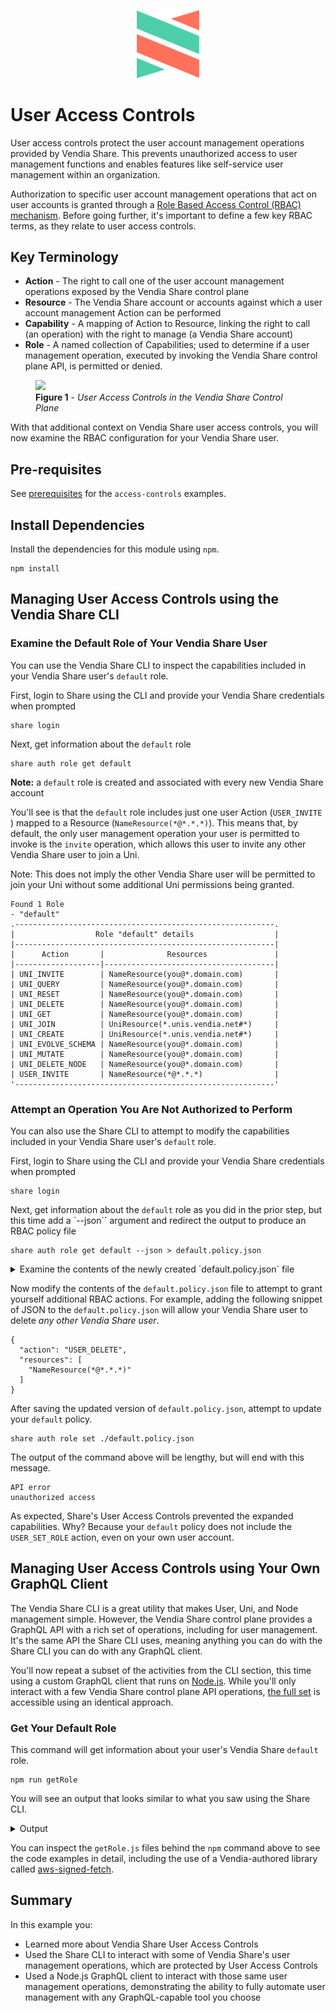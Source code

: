 <p align="center">
  <a href="https://vendia.net/">
    <img src="https://raw.githubusercontent.com/vendia/examples/main/vendia-logo.png" alt="vendia logo" width="100px">
  </a>
</p>

# User Access Controls
User access controls protect the user account management operations provided by Vendia Share.  This prevents unauthorized access to user management functions and enables features like self-service user management within an organization.

Authorization to specific user account management operations that act on user accounts is granted through a [Role Based Access Control (RBAC) mechanism](https://www.vendia.net/docs/share/rbac).  Before going further, it's important to define a few key RBAC terms, as they relate to user access controls.

## Key Terminology
* **Action** - The right to call one of the user account management operations exposed by the Vendia Share control plane
* **Resource** - The Vendia Share account or accounts against which a user account management Action can be performed
* **Capability** - A mapping of Action to Resource, linking the right to call (an operation) with the right to manage (a Vendia Share account)
* **Role** - A named collection of Capabilities; used to determine if a user management operation, executed by invoking the Vendia Share control plane API, is permitted or denied.

<figure>
  <img src="https://user-images.githubusercontent.com/85032783/151488927-8625e14b-4912-4fff-af82-d8e133790f61.png" />
  <figcaption><b>Figure 1</b> - <i>User Access Controls in the Vendia Share Control Plane</i></figcaption>
</figure>

With that additional context on Vendia Share user access controls, you will now examine the RBAC configuration for your Vendia Share user.

## Pre-requisites
See [prerequisites](../README.md#prerequisites) for the `access-controls` examples.

## Install Dependencies
Install the dependencies for this module using `npm`.

```
npm install
```

## Managing User Access Controls using the Vendia Share CLI

### Examine the Default Role of Your Vendia Share User
You can use the Vendia Share CLI to inspect the capabilities included in your Vendia Share user's `default` role.

First, login to Share using the CLI and provide your Vendia Share credentials when prompted
```
share login
```

Next, get information about the `default` role
```
share auth role get default
```

**Note:** a `default` role is created and associated with every new Vendia Share account

You'll see is that the `default` role includes just one user Action (`USER_INVITE `) mapped to a Resource (`NameResource(*@*.*.*)`).  This means that, by default, the only user management operation your user is permitted to invoke is the `invite` operation, which allows this user to invite any other Vendia Share user to join a Uni.

Note: This does not imply the other Vendia Share user will be permitted to join your Uni without some additional Uni permissions being granted.

```
Found 1 Role
- "default"
.----------------------------------------------------------.
|                  Role "default" details                  |
|----------------------------------------------------------|
|      Action       |              Resources               |
|-------------------|--------------------------------------|
| UNI_INVITE        | NameResource(you@*.domain.com)       |
| UNI_QUERY         | NameResource(you@*.domain.com)       |
| UNI_RESET         | NameResource(you@*.domain.com)       |
| UNI_DELETE        | NameResource(you@*.domain.com)       |
| UNI_GET           | NameResource(you@*.domain.com)       |
| UNI_JOIN          | UniResource(*.unis.vendia.net#*)     |
| UNI_CREATE        | UniResource(*.unis.vendia.net#*)     |
| UNI_EVOLVE_SCHEMA | NameResource(you@*.domain.com)       |
| UNI_MUTATE        | NameResource(you@*.domain.com)       |
| UNI_DELETE_NODE   | NameResource(you@*.domain.com)       |
| USER_INVITE       | NameResource(*@*.*.*)                |
'----------------------------------------------------------'
```

### Attempt an Operation You Are Not Authorized to Perform
You can also use the Share CLI to attempt to modify the capabilities included in your Vendia Share user's `default` role.

First, login to Share using the CLI and provide your Vendia Share credentials when prompted
```
share login
```

Next, get information about the `default` role as you did in the prior step, but this time add a `--json`` argument and redirect the output to produce an RBAC policy file
```
share auth role get default --json > default.policy.json
```

<details>
<summary>
Examine the contents of the newly created `default.policy.json` file
</summary>

```
    {
      "name": "default",
      "capabilities": [
        {
          "action": "UNI_INVITE",
          "resources": [
            "NameResource(you@*.domain.com)"
          ]
        },
        {
          "action": "UNI_QUERY",
          "resources": [
            "NameResource(you@*.domain.com)"
          ]
        },
        {
          "action": "UNI_RESET",
          "resources": [
            "NameResource(you@*.domain.com)"
          ]
        },
        {
          "action": "UNI_DELETE",
          "resources": [
            "NameResource(you@*.domain.com)"
          ]
        },
        {
          "action": "UNI_GET",
          "resources": [
            "NameResource(you@*.domain.com)"
          ]
        },
        {
          "action": "UNI_JOIN",
          "resources": [
            "UniResource(*.unis.vendia.net#*)"
          ]
        },
        {
          "action": "UNI_CREATE",
          "resources": [
            "UniResource(*.unis.vendia.net#*)"
          ]
        },
        {
          "action": "UNI_EVOLVE_SCHEMA",
          "resources": [
            "NameResource(you@*.domain.com)"
          ]
        },
        {
          "action": "UNI_MUTATE",
          "resources": [
            "NameResource(you@*.domain.com)"
          ]
        },
        {
          "action": "UNI_DELETE_NODE",
          "resources": [
            "NameResource(you@*.domain.com)"
          ]
        },
        {
          "action": "USER_INVITE",
          "resources": [
            "NameResource(*@*.*.*)"
          ]
        }
      ]
    }
```

</details>

Now modify the contents of the `default.policy.json` file to attempt to grant yourself additional RBAC actions.  For example, adding the following snippet of JSON to the `default.policy.json` will allow your Vendia Share user to delete _any other Vendia Share user_.

```
{
  "action": "USER_DELETE",
  "resources": [
    "NameResource(*@*.*.*)"
  ]
}
```

After saving the updated version of `default.policy.json`, attempt to update your `default` policy.

```
share auth role set ./default.policy.json
```

The output of the command above will be lengthy, but will end with this message.

```
API error
unauthorized access
```

As expected, Share's User Access Controls prevented the expanded capabilities. Why? Because your `default` policy does not include the `USER_SET_ROLE` action, even on your own user account.

## Managing User Access Controls using Your Own GraphQL Client
The Vendia Share CLI is a great utility that makes User, Uni, and Node management simple.  However, the Vendia Share control plane provides a GraphQL API with a rich set of operations, including for user management.  It's the same API the Share CLI uses, meaning anything you can do with the Share CLI you can do with any GraphQL client.

You'll now repeat a subset of the activities from the CLI section, this time using a custom GraphQL client that runs on [Node.js](https://nodejs.org/).  While you'll only interact with a few Vendia Share control plane API operations, [the full set](https://www.vendia.net/docs/share/share-graphql-schema) is accessible using an identical approach.

### Get Your Default Role

This command will get information about your user's Vendia Share `default` role.
```
npm run getRole
```

You will see an output that looks similar to what you saw using the Share CLI.

<details>
<summary>Output</summary>

```
Successfully called Share

UserId:  aaaaaaaa-bbbb-cccc-dddd-eeeeeeeeeeee
Has role: default

        Permitting: UNI_INVITE
        On: NameResource(you@*.domain.com)

        Permitting: UNI_QUERY
        On: NameResource(you@*.domain.com)

        Permitting: UNI_RESET
        On: NameResource(you@*.domain.com)

        Permitting: UNI_DELETE
        On: NameResource(you@*.domain.com)

        Permitting: UNI_GET
        On: NameResource(you@*.domain.com)

        Permitting: UNI_JOIN
        On: UniResource(*.unis.vendia.net#*)

        Permitting: UNI_CREATE
        On: UniResource(*.unis.vendia.net#*)

        Permitting: UNI_EVOLVE_SCHEMA
        On: NameResource(you@*.domain.com)

        Permitting: UNI_MUTATE
        On: NameResource(you@*.domain.com)

        Permitting: UNI_DELETE_NODE
        On: NameResource(you@*.domain.com)

        Permitting: USER_INVITE
        On: NameResource(*@*.*.*)

```
</details>

You can inspect the `getRole.js` files behind the `npm` command above to see the code examples in detail, including the use of a Vendia-authored library called [aws-signed-fetch](https://www.npmjs.com/package/@vendia/aws-signed-fetch/v/0.0.5).

## Summary

In this example you:

* Learned more about Vendia Share User Access Controls
* Used the Share CLI to interact with some of Vendia Share's user management operations, which are protected by User Access Controls 
* Used a Node.js GraphQL client to interact with those same user management operations, demonstrating the ability to fully automate user management with any GraphQL-capable tool you choose
